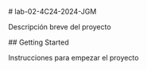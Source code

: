 \# lab-02-4C24-2024-JGM 



Descripción breve del proyecto



\## Getting Started



Instrucciones para empezar el proyecto



